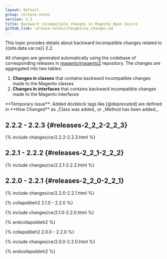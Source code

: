 ```yaml
---
layout: default
group: release-notes
version: 2.2
title: Backward incompatible changes in Magento Open Source
github_link: release-notes/changes/ce_changes.md
---
```


This topic provides details about backward incompatible changes related to {{site.data.var.ce}} 2.2.

All changes are generated automatically using the codebase of corresponding releases in [magento/magento2] repository.
The changes are aggregated into two tables:

1. **Changes in classes** that contains backward incompatible changes made to the Magento classes
2. **Changes in interfaces** that contains backward incompatible changes made to the Magento interfaces

<div class="bs-callout bs-callout-warning" markdown="1">
**Temporary issue**: Added docblock tags like [@deprecated] are defined in **How Changed** as _Class was added_ or _Method has been added_.
</div>

## 2.2.2 - 2.2.3 {#releases-2_2_2-2_2_3}

{% include changes/ce/2.2.2-2.2.3.html %}

## 2.2.1 - 2.2.2 {#releases-2_2_1-2_2_2}

{% include changes/ce/2.2.1-2.2.2.html %}

## 2.2.0 - 2.2.1 {#releases-2_2_0-2_2_1}

{% include changes/ce/2.2.0-2.2.1.html %}

{% collapsibleh2 2.1.0 - 2.2.0 %}

{% include changes/ce/2.1.0-2.2.0.html %}

{% endcollapsibleh2 %}

{% collapsibleh2 2.0.0 - 2.2.0 %}

{% include changes/ce/2.0.0-2.2.0.html %}

{% endcollapsibleh2 %}

<!-- LINK DEFINITIONS -->

[magento/magento2]: https://github.com/magento/magento2

[@deprecated]: {{page.baseurl}}coding-standards/docblock-standard-general.html#deprecated
